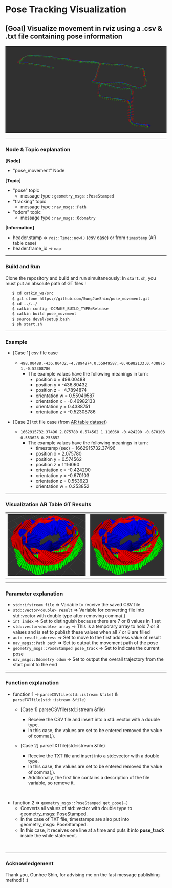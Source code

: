 # Pose Tracking Visualization 
## [Goal] Visualize movement in rviz using a .csv & .txt file containing pose information
<td> <img src="./results/pose_seq_results.png"/> </td>

---
### Node & Topic explanation <br>
**[Node]**
- "pose_movement" Node

**[Topic]**
- "pose" topic
  * message type : `geometry_msgs::PoseStamped` <br>
- "tracking" topic
  * message type : `nav_msgs::Path` <br>
- "odom" topic
  * message type : `nav_msgs::Odometry` <br>

**[Information]**
- header.stamp &#8658; `ros::Time::now()` (csv case) or from `timestamp` (AR table case)
- header.frame_id &#8658; `map`

---
### Build and Run
Clone the repository and build and run simultaneously:
In `start.sh`, you must put an absolute path of GT files !
```
   $ cd catkin_ws/src
   $ git clone https://github.com/SungJaeShin/pose_movement.git
   $ cd ../../
   $ catkin config -DCMAKE_BUILD_TYPE=Release
   $ catkin build pose_movement
   $ source devel/setup.bash
   $ sh start.sh
```

---
### Example
- [Case 1] csv file case
  - `498.00488,-436.80432,-4.7894874,0.55949587,-0.46982133,0.4388751,-0.52308786`
    - The example values ​​have the following meanings in turn:
      * position x = 498.00488
      * position y = -436.80432
      * position z = -4.7894874
      * orientation w = 0.55949587
      * orientation x = -0.46982133
      * orientation y = 0.4388751
      * orientation z = -0.52308786

- [Case 2] txt file case (from [AR table dataset](https://github.com/rpng/ar_table_dataset.git))
  - `1662915732.37496 2.075780 0.574562 1.116060 -0.424290 -0.670103 0.553623 0.253852`
    - The example values ​​have the following meanings in turn:
      * timestamp (sec) = 1662915732.37496
      * position x = 2.075780
      * position y = 0.574562
      * position z = 1.116060
      * orientation x = -0.424290
      * orientation y = -0.670103
      * orientation z = 0.553623
      * orientation w = 0.253852

---
### Visualization AR Table GT Results
<table>
  <tr>
     <td> <img src="./results/ar_table_results1.png"/> </td>
     <td> <img src="./results/ar_table_results2.png"/> </td>
  </tr>
</table>


---
### Parameter explanation
- `std::ifstream file` &#8658; Variable to receive the saved CSV file <br>
- `std::vector<double> result` &#8658; Variable for converting file into std::vector with double type after removing comma(,) <br>
- `int index` &#8658; Set to distinguish because there are 7 or 8 values ​​in 1 set <br>
- `std::vector<double> array` &#8658; This is a temporary array to hold 7 or 8 values ​​and is set to publish these values ​​when all 7 or 8 are filled <br>
- `auto result_address` &#8658; Set to move to the first address value of result <br>
- `nav_msgs::Path path` &#8658; Set to output the movement path of the pose <br>
- `geometry_msgs::PoseStamped pose_track` &#8658; Set to indicate the current pose <br>
- `nav_msgs::Odometry odom` &#8658; Set to output the overall trajectory from the start point to the end <br>


---
### Function explanation
- function 1 &#8658; `parseCSVfile(std::istream &file)` & `parseTXTfile(std::istream &file)`
  - [Case 1] parseCSVfile(std::istream &file)
    -  Receive the CSV file and insert into a std::vector with a double type.
    -  In this case, the values ​​are set to be entered removed the value of comma(,).

  - [Case 2] parseTXTfile(std::istream &file)
    -  Receive the TXT file and insert into a std::vector with a double type.
    -  In this case, the values ​​are set to be entered removed the value of comma(,).
    -  Additionally, the first line contains a description of the file variable, so remove it.
  
<br>

- function 2 &#8658; `geometry_msgs::PoseStamped get_pose(~)`
   - Converts all values ​​of std::vector with double type to geometry_msgs::PoseStamped.
   - In the case of TXT file, timestamps are also put into geometry_msgs::PoseStamped.
   - In this case, it receives one line at a time and puts it into __pose_track__ inside the while statement.
  
<br>

---
### Acknowledgement
Thank you, Gunhee Shin, for advising me on the fast message publishing method ! :)

